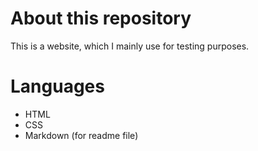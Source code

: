 # About this repository
This is a website, which I mainly use for testing purposes.
# Languages
- HTML
- CSS
- Markdown (for readme file)